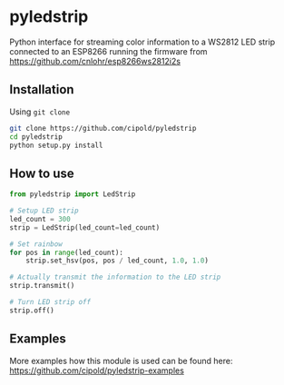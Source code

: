 # pyledstrip
Python interface for streaming color information to a WS2812 LED strip connected to an ESP8266 running the firmware from
https://github.com/cnlohr/esp8266ws2812i2s

## Installation
Using `git clone`
```bash
git clone https://github.com/cipold/pyledstrip
cd pyledstrip
python setup.py install
```

## How to use
```python
from pyledstrip import LedStrip

# Setup LED strip
led_count = 300
strip = LedStrip(led_count=led_count)

# Set rainbow
for pos in range(led_count):
	strip.set_hsv(pos, pos / led_count, 1.0, 1.0)

# Actually transmit the information to the LED strip
strip.transmit()

# Turn LED strip off
strip.off()
```

## Examples
More examples how this module is used can be found here:
https://github.com/cipold/pyledstrip-examples